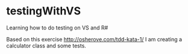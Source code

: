 # testingWithVS
Learning how to do testing on VS and R#

Based on this exercise http://osherove.com/tdd-kata-1/
I am creating a calculator class and some tests.

